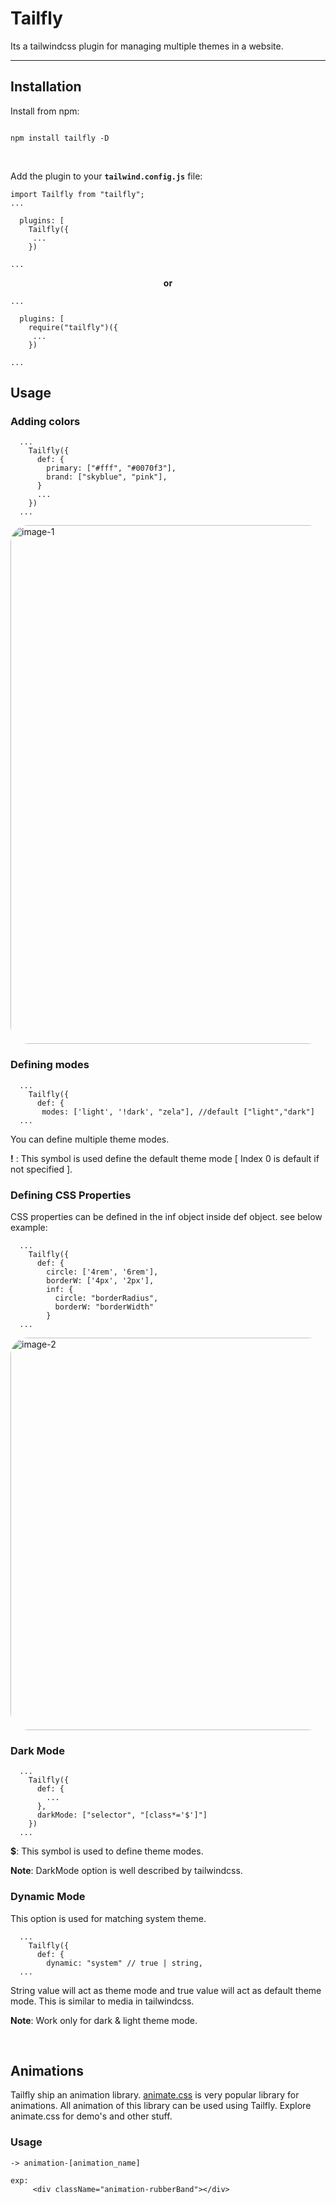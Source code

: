 # Tailfly
Its a tailwindcss plugin for managing multiple themes in a website.


<hr/>

## Installation

Install from npm:
<br/>
```

npm install tailfly -D

```
<br/>

Add the plugin to your **`tailwind.config.js`** file:

```
import Tailfly from "tailfly";
...

  plugins: [
    Tailfly({
     ...
    })

...
```
<p align="center" style="font-weight:bold;">or</p>

```
...

  plugins: [
    require("tailfly")({
     ...
    })

...
```

## Usage

### Adding colors
```
  ...
    Tailfly({
      def: {
        primary: ["#fff", "#0070f3"],
        brand: ["skyblue", "pink"],
      }
      ...
    })
  ...
 ```


<img width="830" alt="image-1" style="border-radius:28px;" src="https://github.com/malikmubashar/tailfly/assets/117813579/2f72c75a-73c1-4dac-8318-79bc020ed5d3">

### Defining modes
```
  ...
    Tailfly({
      def: {
       modes: ['light', '!dark', "zela"], //default ["light","dark"] 
  ...
 ```
You can define multiple theme modes.

**!** : This symbol is used define the default theme mode [ Index 0 is default if not specified ].

### Defining CSS Properties
CSS properties can be defined in the inf object inside def object. see below example:
```
  ...
    Tailfly({
      def: {
        circle: ['4rem', '6rem'],
        borderW: ['4px', '2px'],
        inf: {
          circle: "borderRadius",
          borderW: "borderWidth"
        }
  ...
 ```

<img width="628" style="border-radius:28px;" alt="image-2" src="https://github.com/malikmubashar/tailfly/assets/117813579/c58eaad4-9d8f-4386-bb9f-268e630a02ad">

### Dark Mode

```
  ...
    Tailfly({
      def: {
        ...
      },
      darkMode: ["selector", "[class*='$']"]
    })
  ...
```

**$**: This symbol is used to define theme modes.

**Note**: DarkMode option is well described by tailwindcss.

### Dynamic Mode
This option is used for matching system theme.
```
  ...
    Tailfly({
      def: {
        dynamic: "system" // true | string,
  ...
```
String value will act as theme mode and true value will act as default theme mode. This is similar to media in tailwindcss.

**Note**: Work only for dark & light theme mode.

<br/>


## Animations

Tailfly ship an animation library. [animate.css](https://animate.style/) is very popular library for animations. All animation of this library can be used using Tailfly. Explore animate.css for demo's and other stuff.
### Usage
```
-> animation-[animation_name]

exp: 
     <div className="animation-rubberBand"></div>
```
